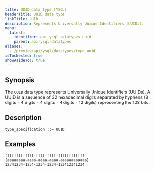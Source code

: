 ```yaml
---
title: UUID data type [YSQL]
headerTitle: UUID data type
linkTitle: UUID
description: Represents Universally Unique Identifiers (UUIDs).
menu:
  latest:
    identifier: api-ysql-datatypes-uuid
    parent: api-ysql-datatypes
aliases:
  - /preview/api/ysql/datatypes/type_uuid
isTocNested: true
showAsideToc: true
---
```


## Synopsis

The `UUID` data type represents Universally Unique Identifiers (UUIDs). A UUID is a sequence of 32 hexadecimal digits separated by hyphens (8 digits - 4 digits - 4 digits - 4 digits - 12 digits) representing the 128 bits.

## Description

```
type_specification ::= UUID
```

## Examples

```
ffffffff-ffff-ffff-ffff-ffffffffffff
{aaaaaaaa-aaaa-aaaa-aaaa-aaaaaaaaaaaa}
12341234-1234-1234-1234-123412341234
```
